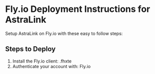 # Fly.io Deployment Instructions for AstraLink

Setup AstraLink on Fly.io with these easy
to follow steps:

## Steps to Deploy

1. Install the Fly.io client:
    .fhxte
2. Authenticate your account with:
    Fly.io
